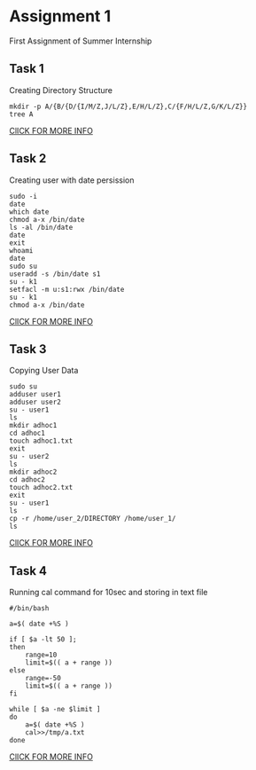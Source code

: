 # Assignment 1

First Assignment of Summer Internship

## Task 1

Creating Directory Structure
```\
mkdir -p A/{B/{D/{I/M/Z,J/L/Z},E/H/L/Z},C/{F/H/L/Z,G/K/L/Z}}
tree A
```
[ClICK FOR MORE INFO](https://github.com/mrsarthak001/Summer-Internship-2020/tree/master/Assignment%201/Task1)

## Task 2 
Creating user with date persission
```\
sudo -i
date
which date
chmod a-x /bin/date
ls -al /bin/date
date
exit
whoami
date
sudo su
useradd -s /bin/date s1
su - k1
setfacl -m u:s1:rwx /bin/date
su - k1
chmod a-x /bin/date
```
[ClICK FOR MORE INFO](https://github.com/mrsarthak001/Summer-Internship-2020/tree/master/Assignment%201/Task2)

## Task 3 
Copying User Data

```\
sudo su
adduser user1
adduser user2
su - user1
ls
mkdir adhoc1
cd adhoc1
touch adhoc1.txt
exit
su - user2
ls
mkdir adhoc2
cd adhoc2
touch adhoc2.txt
exit
su - user1
ls
cp -r /home/user_2/DIRECTORY /home/user_1/
ls
```
[ClICK FOR MORE INFO](https://github.com/mrsarthak001/Summer-Internship-2020/tree/master/Assignment%201/Task3)

## Task 4 

Running cal command for 10sec and storing in text file

```\
#/bin/bash

a=$( date +%S )

if [ $a -lt 50 ];
then
    range=10
    limit=$(( a + range ))
else
    range=-50
    limit=$(( a + range ))
fi

while [ $a -ne $limit ]
do
    a=$( date +%S )
    cal>>/tmp/a.txt
done
```
[ClICK FOR MORE INFO](https://github.com/mrsarthak001/Summer-Internship-2020/tree/master/Assignment%201/Task4)

